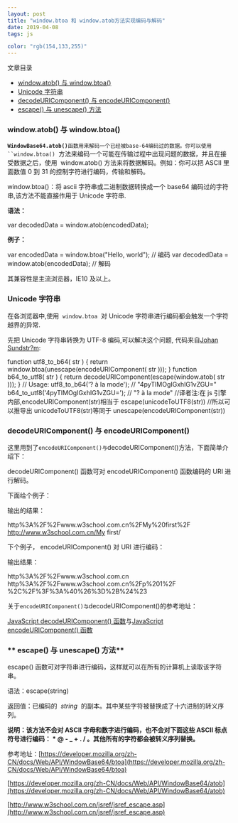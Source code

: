 ```yaml
---
layout: post
title: "window.btoa 和 window.atob方法实现编码与解码"
date: 2019-04-08
tags: js

color: "rgb(154,133,255)"
---
```


文章目录

- [window.atob() 与 window.btoa()](#articleHeader0)
- [Unicode 字符串](#articleHeader1)
- [decodeURIComponent() 与 encodeURIComponent()](#articleHeader2)
- [escape() 与 unescape() 方法](#articleHeader3)

### window.atob() 与 window.btoa()

**`WindowBase64.atob()`**` 函数用来解码一个已经被base-64编码过的数据。你可以使用 ``window.btoa() `  方法来编码一个可能在传输过程中出现问题的数据，并且在接受数据之后，使用  window.atob() 方法来将数据解码。例如：你可以把 ASCII 里面数值 0 到 31 的控制字符进行编码，传输和解码。

window.btoa()：将 ascii 字符串或二进制数据转换成一个 base64 编码过的字符串,该方法不能直接作用于 Unicode 字符串.

**语法：**

var decodedData = window.atob(encodedData);

**例子：**

var encodedData = window.btoa("Hello, world"); // 编码
var decodedData = window.atob(encodedData); // 解码

其兼容性是主流浏览器，IE10 及以上。

### **Unicode 字符串**

在各浏览器中,使用  `window.btoa`  对 Unicode 字符串进行编码都会触发一个字符越界的异常.

先把 Unicode 字符串转换为 UTF-8 编码,可以解决这个问题, 代码来自[Johan Sundstr?m](http://ecmanaut.blogspot.com/2006/07/encoding-decoding-utf8-in-javascript.html "http://ecmanaut.blogspot.com/2006/07/encoding-decoding-utf8-in-javascript.html"):

function utf8_to_b64( str ) { return window.btoa(unescape(encodeURIComponent( str )));
} function b64_to_utf8( str ) { return decodeURIComponent(escape(window.atob( str )));
} // Usage:
utf8_to_b64('? à la mode'); // "4pyTIMOgIGxhIG1vZGU="
b64_to_utf8('4pyTIMOgIGxhIG1vZGU='); // "? à la mode" //译者注:在 js 引擎内部,encodeURIComponent(str)相当于 escape(unicodeToUTF8(str)) //所以可以推导出 unicodeToUTF8(str)等同于 unescape(encodeURIComponent(str))

### decodeURIComponent() 与 encodeURIComponent()

这里用到了`encodeURIComponent()与`decodeURIComponent()方法，下面简单介绍下：

decodeURIComponent() 函数可对 encodeURIComponent() 函数编码的 URI 进行解码。

下面给个例子：

<script type="text/javascript">  var test1="http://www.w3school.com.cn/My first/" document.write(encodeURIComponent(test1)\+ "<br />")
document.write(decodeURIComponent(test1)) </script>

输出的结果：

http%3A%2F%2Fwww.w3school.com.cn%2FMy%20first%2F
http://www.w3school.com.cn/My first/

下个例子， encodeURIComponent() 对 URI 进行编码：

<script type="text/javascript"> document.write(encodeURIComponent("http://www.w3school.com.cn"))
document.write("<br />")
document.write(encodeURIComponent("http://www.w3school.com.cn/p 1/"))
document.write("<br />")
document.write(encodeURIComponent(",/?:@&=+$#")) </script>

输出结果：

http%3A%2F%2Fwww.w3school.com.cn
http%3A%2F%2Fwww.w3school.com.cn%2Fp%201%2F %2C%2F%3F%3A%40%26%3D%2B%24%23

关于`encodeURIComponent()与`decodeURIComponent()的参考地址：

[JavaScript decodeURIComponent() 函数](http://www.w3school.com.cn/jsref/jsref_decodeURIComponent.asp)与[JavaScript encodeURIComponent() 函数](http://www.w3school.com.cn/jsref/jsref_encodeURIComponent.asp)

### ** escape() 与 unescape() 方法**

escape() 函数可对字符串进行编码，这样就可以在所有的计算机上读取该字符串。

语法：escape(string)

返回值：已编码的  *string*  的副本。其中某些字符被替换成了十六进制的转义序列。

**说明：该方法不会对 ASCII 字母和数字进行编码，也不会对下面这些 ASCII 标点符号进行编码： \* @ - \_ + . / 。其他所有的字符都会被转义序列替换。**

参考地址：[https://developer.mozilla.org/zh-CN/docs/Web/API/WindowBase64/btoa](https://developer.mozilla.org/zh-CN/docs/Web/API/WindowBase64/btoa)

[https://developer.mozilla.org/zh-CN/docs/Web/API/WindowBase64/atob](https://developer.mozilla.org/zh-CN/docs/Web/API/WindowBase64/atob)

[http://www.w3school.com.cn/jsref/jsref_escape.asp](http://www.w3school.com.cn/jsref/jsref_escape.asp)

